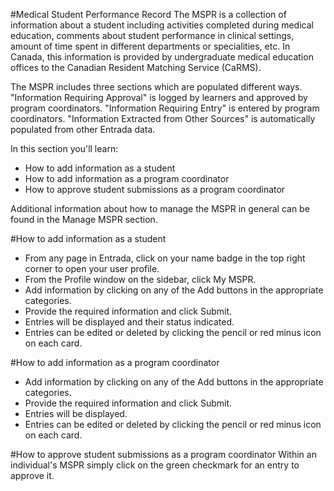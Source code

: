 #Medical Student Performance Record
The MSPR is a collection of information about a student including activities completed during medical education, comments about student performance in clinical settings, amount of time spent in different departments or specialities, etc.  In Canada, this information is provided by undergraduate medical education offices to the Canadian Resident Matching Service (CaRMS).

The MSPR includes three sections which are populated different ways. "Information Requiring Approval" is logged by learners and approved by program coordinators.  "Information Requiring Entry" is entered by program coordinators. "Information Extracted from Other Sources" is automatically populated from other Entrada data.

In this section you'll learn:
* How to add information as a student
* How to add information as a program coordinator
* How to approve student submissions as a program coordinator

Additional information about how to manage the MSPR in general can be found in the Manage MSPR section.

#How to add information as a student
* From any page in Entrada, click on your name badge in the top right corner to open your user profile.
* From the Profile window on the sidebar, click My MSPR.
* Add information by clicking on any of the Add buttons in the appropriate categories.
* Provide the required information and click Submit.
* Entries will be displayed and their status indicated.
* Entries can be edited or deleted by clicking the pencil or red minus icon on each card.

#How to add information as a program coordinator
* Add information by clicking on any of the Add buttons in the appropriate categories.
* Provide the required information and click Submit.
* Entries will be displayed.
* Entries can be edited or deleted by clicking the pencil or red minus icon on each card.

#How to approve student submissions as a program coordinator
Within an individual's MSPR simply click on the green checkmark for an entry to approve it.
